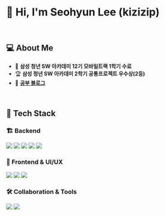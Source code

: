 # 👋 Hi, I'm Seohyun Lee (kizizip)  
<br/>

## 💻 About Me   
- 🚀 **삼성 청년 SW 아카데미 12기 모바일트랙 1학기 수료**
- 🏆 **삼성 청년 SW 아카데미 2학기 공통프로젝트 우수상(2등)**
- 📖  [ **공부 블로그**](https://motivateme.tistory.com/)  
<br/>

## 🔧 Tech Stack  

### 🏗 Backend  
<img src="https://img.shields.io/badge/java-FC6A03?style=for-the-badge&logo=java&logoColor=white"> <img src="https://img.shields.io/badge/spring-6DB33F?style=for-the-badge&logo=spring&logoColor=white"> <img src="https://img.shields.io/badge/springboot-6DB33F?style=for-the-badge&logo=springboot&logoColor=white"> <img src="https://img.shields.io/badge/JPA-47A248?style=for-the-badge&logo=hibernate&logoColor=white"> <img src="https://img.shields.io/badge/MySQL-4479A1?style=for-the-badge&logo=mysql&logoColor=white">

### 🎨 Frontend & UI/UX  
<img src="https://img.shields.io/badge/Android%20Studio-3DDC84?style=for-the-badge&logo=androidstudio&logoColor=white"> <img src="https://img.shields.io/badge/Kotlin-0095D5?style=for-the-badge&logo=kotlin&logoColor=white"> <img src="https://img.shields.io/badge/Figma-F24E1E?style=for-the-badge&logo=figma&logoColor=white">

### 🛠 Collaboration & Tools  
<img src="https://img.shields.io/badge/Jira-0052CC?style=for-the-badge&logo=jira&logoColor=white"> <img src="https://img.shields.io/badge/GitHub-181717?style=for-the-badge&logo=github&logoColor=white">
